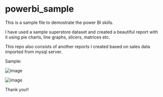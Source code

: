 # powerbi_sample

This is a sample file to demostrate the power BI skills.

I have used a sample superstore dataset and created a beautiful report with it using pie charts, line graphs, slicers, matrices etc.

This repo also consists of another reports I created based on sales data imported from mysql server.

Sample:

![image](https://user-images.githubusercontent.com/67517199/112569137-a04a3600-8e09-11eb-93fe-3f3ea18fdb6d.png)

![image](https://user-images.githubusercontent.com/67517199/112569321-f9b26500-8e09-11eb-8fcb-eb61cae2a1dd.png)


Thank you!!
